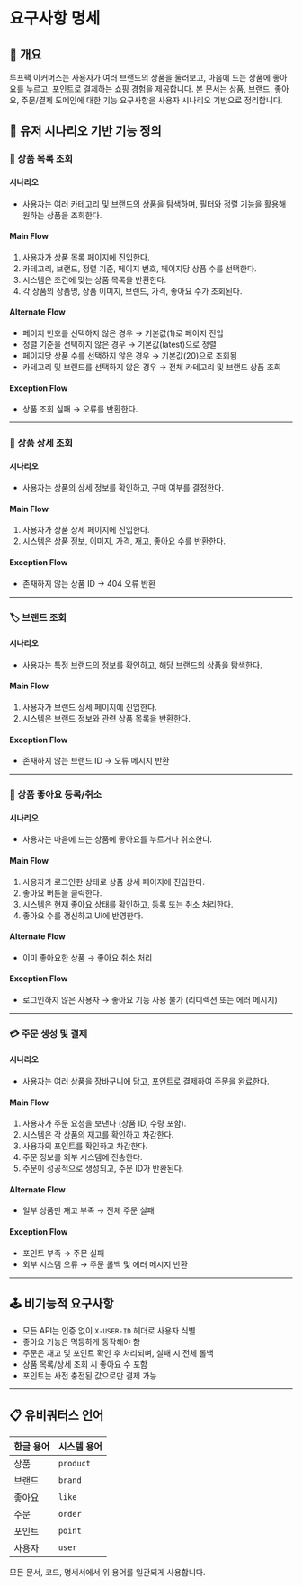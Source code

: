 # 요구사항 명세
## 📝 개요
루프팩 이커머스는 사용자가 여러 브랜드의 상품을 둘러보고, 마음에 드는 상품에 좋아요를 누르고, 포인트로 결제하는 쇼핑 경험을 제공합니다.
본 문서는 상품, 브랜드, 좋아요, 주문/결제 도메인에 대한 기능 요구사항을 사용자 시나리오 기반으로 정리합니다.

## 👥 유저 시나리오 기반 기능 정의
###  🛒 상품 목록 조회
#### 시나리오
- 사용자는 여러 카테고리 및 브랜드의 상품을 탐색하며, 필터와 정렬 기능을 활용해 원하는 상품을 조회한다.
#### Main Flow
1. 사용자가 상품 목록 페이지에 진입한다.
2. 카테고리, 브랜드, 정렬 기준, 페이지 번호, 페이지당 상품 수를 선택한다.
3. 시스템은 조건에 맞는 상품 목록을 반환한다. 
4. 각 상품의 상품명, 상품 이미지, 브랜드, 가격, 좋아요 수가 조회된다.
#### Alternate Flow
- 페이지 번호를 선택하지 않은 경우 → 기본값(1)로 페이지 진입
- 정렬 기준을 선택하지 않은 경우 → 기본값(latest)으로 정렬
- 페이지당 상품 수를 선택하지 않은 경우 → 기본값(20)으로 조회됨
- 카테고리 및 브랜드를 선택하지 않은 경우 → 전체 카테고리 및 브랜드 상품 조회
#### Exception Flow
- 상품 조회 실패 → 오류를 반환한다.
---
### 🎁 상품 상세 조회
#### 시나리오
- 사용자는 상품의 상세 정보를 확인하고, 구매 여부를 결정한다.
#### Main Flow
1. 사용자가 상품 상세 페이지에 진입한다.
2. 시스템은 상품 정보, 이미지, 가격, 재고, 좋아요 수를 반환한다.
#### Exception Flow
- 존재하지 않는 상품 ID → 404 오류 반환
---
### 🏷️ 브랜드 조회
#### 시나리오
- 사용자는 특정 브랜드의 정보를 확인하고, 해당 브랜드의 상품을 탐색한다.
#### Main Flow
1. 사용자가 브랜드 상세 페이지에 진입한다.
2. 시스템은 브랜드 정보와 관련 상품 목록을 반환한다.
#### Exception Flow
- 존재하지 않는 브랜드 ID → 오류 메시지 반환
---
### 🫶 상품 좋아요 등록/취소
#### 시나리오
- 사용자는 마음에 드는 상품에 좋아요를 누르거나 취소한다.
#### Main Flow
1. 사용자가 로그인한 상태로 상품 상세 페이지에 진입한다.
2. 좋아요 버튼을 클릭한다.
3. 시스템은 현재 좋아요 상태를 확인하고, 등록 또는 취소 처리한다.
4. 좋아요 수를 갱신하고 UI에 반영한다.
#### Alternate Flow
- 이미 좋아요한 상품 → 좋아요 취소 처리
#### Exception Flow
- 로그인하지 않은 사용자 → 좋아요 기능 사용 불가 (리디렉션 또는 에러 메시지)
---
### 💳 주문 생성 및 결제
#### 시나리오
- 사용자는 여러 상품을 장바구니에 담고, 포인트로 결제하여 주문을 완료한다.
#### Main Flow
1. 사용자가 주문 요청을 보낸다 (상품 ID, 수량 포함).
2. 시스템은 각 상품의 재고를 확인하고 차감한다.
3. 사용자의 포인트를 확인하고 차감한다.
4. 주문 정보를 외부 시스템에 전송한다.
5. 주문이 성공적으로 생성되고, 주문 ID가 반환된다.
#### Alternate Flow
- 일부 상품만 재고 부족 → 전체 주문 실패
#### Exception Flow
- 포인트 부족 → 주문 실패
- 외부 시스템 오류 → 주문 롤백 및 에러 메시지 반환
---
## 🕹️ 비기능적 요구사항
- 모든 API는 인증 없이 `X-USER-ID` 헤더로 사용자 식별
- 좋아요 기능은 멱등하게 동작해야 함
- 주문은 재고 및 포인트 확인 후 처리되며, 실패 시 전체 롤백
- 상품 목록/상세 조회 시 좋아요 수 포함
- 포인트는 사전 충전된 값으로만 결제 가능
---
## 📋 유비쿼터스 언어
| 한글 용어 | 시스템 용어 |
|-----------|--------------|
| 상품 | `product` |
| 브랜드 | `brand` |
| 좋아요 | `like` |
| 주문 | `order` |
| 포인트 | `point` |
| 사용자 | `user` |
모든 문서, 코드, 명세서에서 위 용어를 일관되게 사용합니다.
